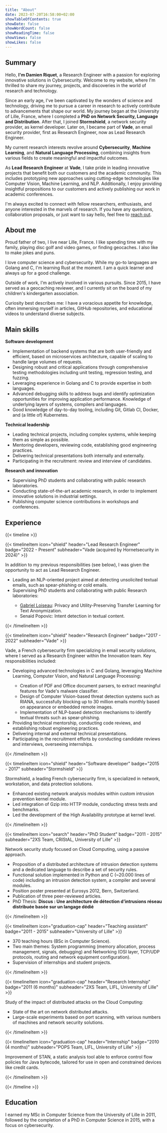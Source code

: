 ```yaml
---
title: "About"
date: 2023-07-20T16:58:00+02:00
showTableOfContents: true
showDate: false
showWordCount: false
showReadingTime: false
showViews: false
showLikes: false
---
```


## Summary
Hello, **I'm Damien Riquet**, a Research Engineer with a passion for exploring innovative solutions in Cybersecurity. Welcome to my website, where I'm thrilled to share my journey, projects, and discoveries in the world of research and technology.

Since an early age, I've been captivated by the wonders of science and technology, driving me to pursue a career in research to actively contribute to advancements that shape our world. My journey began at the University of Lille, France, where I completed a **PhD on Network Security, Language and Distribution**. After that, I joined **Stormshield**, a network security provider, as kernel developer. Later on, I became part of **Vade**, an email security provider, first as Research Engineer, now as Lead Research Engineer.

My current research interests revolve around **Cybersecurity**, **Machine Learning**, and **Natural Language Processing**, combining insights from various fields to create meaningful and impactful outcomes.

As **Lead Research Engineer** at **Vade**, I take pride in leading innovative projects that benefit both our customers and the academic community. This includes prototyping new approaches using cutting-edge technologies like Computer Vision, Machine Learning, and NLP. Additionally, I enjoy providing insightful propositions to our customers and actively publishing our work in academic conferences.

I'm always excited to connect with fellow researchers, enthusiasts, and anyone interested in the marvels of research. If you have any questions, collaboration proposals, or just want to say hello, feel free to [reach out](mailto:d.riquet@gmail.com).

## About me
Proud father of two, I live near Lille, France. I like spending time with my family, playing disc golf and video games, or finding geocaches. I also like to make jokes and puns.

I love computer science and cybersecurity. While my go-to languages are Golang and C, I'm learning Rust at the moment. I am a quick learner and always up for a good challenge.


Outside of work, I'm actively involved in various pursuits. Since 2015, I have served as a geocaching reviewer, and I currently sit on the board of my children's kindergarten association.

Curiosity best describes me: I have a voracious appetite for knowledge, often immersing myself in articles, GitHub repositories, and educational videos to understand diverse subjects.

## Main skills

**Software development**

- Implementation of backend systems that are both user-friendly and efficient, based on microservices architecture, capable of scaling to handle large volumes of requests.
- Designing robust and critical applications through comprehensive testing methodologies including unit testing, regression testing, and fuzzing.
- Leveraging experience in Golang and C to provide expertise in both languages.
- Advanced debugging skills to address bugs and identify optimization opportunities for improving application performance. Knowledge of underlying layers of systems, compilers and languages.
- Good knowledge of day-to-day tooling, including Git, Gitlab CI, Docker, and (a little of) Kubernetes.

**Technical leadership**

- Leading technical projects, including complex systems, while keeping them as simple as possible.
- Mentoring developers, reviewing code, establishing good engineering practices.
- Delivering technical presentations both internally and externally.
- Participating in the recruitment: review and interview of candidates.

**Research and innovation**

- Supervising PhD students and collaborating with public research laboratories.
- Conducting state-of-the-art academic research, in order to implement innovative solutions in industrial settings.
- Publishing computer science contributions in workshops and conferences.


## Experience
{{< timeline >}}

{{< timelineItem icon="shield" header="Lead Research Engineer" badge="2022 - Present" subheader="Vade (acquired by Hornetsecurity in 2024)" >}}

In addition to my previous responsibilities (see below), I was given the opportunity to act as Lead Research Engineer.

<ul>
    <li>Leading an NLP-oriented project aimed at detecting unsolicited textual emails, such as spear-phishing or cold emails.</li>
    <li>Supervising PhD students and collaborating with public Research laboratories:</li>
    <ul>
        <li><a href="https://gabrielloiseau.github.io/">Gabriel Loiseau</a>: Privacy and Utility-Preserving Transfer Learning for Text Anonymization.</li>
        <li>Senaid Popovic: Intent detection in textual content.</li>
    </ul>
</ul>

{{< /timelineItem >}}

{{< timelineItem icon="shield" header="Research Engineer" badge="2017 - 2022" subheader="Vade" >}}

Vade, a French cybersecurity firm specializing in email security solutions, where I served as a Research Engineer within the Innovation team. Key responsibilities included:

<ul>
    <li>Developing advanced technologies in C and Golang, leveraging Machine Learning, Computer Vision, and Natural Language Processing:</li>
    <ul>
        <li>Creation of PDF and Office document parsers, to extract meaningful features for Vade's malware classifier.</li>
        <li>Design of Computer Vision-based threat detection systems such as RIANA, successfully blocking up to 30 million emails monthly based on appearance or embedded remote images.</li>
        <li>Implementation of NLP-based detection mechanisms to identify textual threats such as spear-phishing.</li>
    </ul>
    <li>Providing technical mentorship, conducting code reviews, and establishing robust engineering practices.</li>
    <li>Delivering internal and external technical presentations.</li>
    <li>Participating in the recruitment efforts by conducting candidate reviews and interviews, overseeing internships.</li>
</ul>

{{< /timelineItem >}}

{{< timelineItem icon="shield" header="Software developer" badge="2015 - 2017" subheader="Stormshield" >}}

Stormshield, a leading French cybersecurity firm, is specialized in network, workstation, and data protection solutions.

<ul>
    <li>Enhanced existing network analysis modules within custom intrusion prevention kernel module.</li>
    <li>Led integration of Gzip into HTTP module, conducting stress tests and benchmarks.</li>
    <li>Led the development of the High Availability prototype at kernel level.</li>
</ul>

{{< /timelineItem >}}

{{< timelineItem icon="search" header="PhD Student" badge="2011 - 2015" subheader="2XS Team, CRIStAL, University of Lille" >}}

Network security study focused on Cloud Computing, using a passive approach.

<ul>
    <li>Proposition of a distributed architecture of intrusion detection systems and a dedicated language to describe a set of security rules.</li>
    <li>Functional solution implemented in Python and C (~20.000 lines of code) including an intrusion detection system, a compiler and several modules.</li>
    <li>Position poster presented at Eurosys 2012, Bern, Switzerland.</li>
    <li>Publication of three peer-reviewed articles.</li>
    <li>PhD Thesis: <b>Discus : Une architecture de détection d’intrusions réseau distribuée basée sur un langage dédié</b></li>
</ul>

{{< /timelineItem >}}

{{< timelineItem icon="graduation-cap" header="Teaching assistant" badge="2011 - 2015" subheader="University of Lille" >}}

<ul>
    <li>370 teaching hours (BSc in Computer Science).</li>
    <li>Two main themes: System programming (memory allocation, process management, signals, debugging) and Networking (OSI layer, TCP/UDP protocols, routing and network equipment configuration).</li>
    <li>Supervision of internships and student projects.</li>
</ul>

{{< /timelineItem >}}

{{< timelineItem icon="graduation-cap" header="Research Internship" badge="2011 (6 months)" subheader="2XS Team, LIFL, University of Lille" >}}

Study of the impact of distributed attacks on the Cloud Computing:
<ul>
    <li>State of the art on network distributed attacks.</li>
    <li>Large-scale experiments based on port scanning, with various numbers of machines and network security solutions.</li>
</ul>

{{< /timelineItem >}}

{{< timelineItem icon="graduation-cap" header="Internship" badge="2010 (4 months)" subheader="POPS Team, LIFL, University of Lille" >}}

Improvement of STAN, a static analysis tool able to enforce control flow policies for Java bytecode, tailored for use in open and constrained devices like credit cards.

{{< /timelineItem >}}

{{< /timeline >}}

## Education

I earned my MSc in Computer Science from the University of Lille in 2011, followed by the completion of a PhD in Computer Science in 2015, with a focus on cybersecurity.

